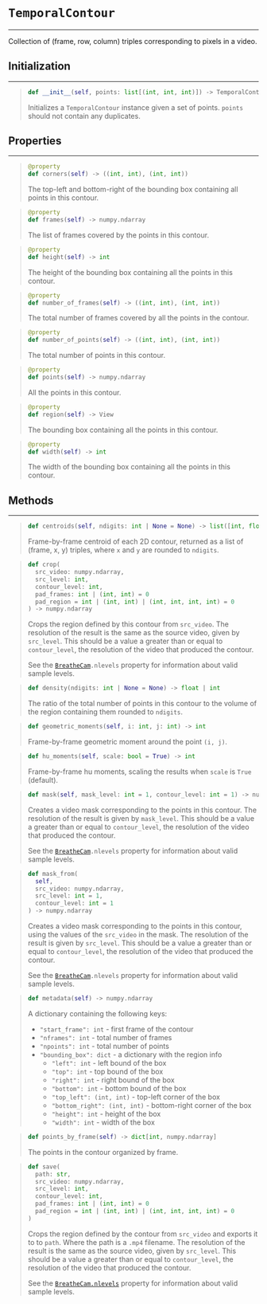 # `TemporalContour`

---

Collection of (frame, row, column) triples corresponding to pixels in a video.

## Initialization

---

> ```py
> def __init__(self, points: list[(int, int, int)]) -> TemporalContour
> ```
> 
> Initializes a `TemporalContour` instance given a set of points.
> `points` should not contain any duplicates.

## Properties

---

> ```py
> @property
> def corners(self) -> ((int, int), (int, int))
> ```
> 
> The top-left and bottom-right of the bounding box containing all points in this contour.


> ```py
> @property
> def frames(self) -> numpy.ndarray
> ```
> 
> The list of frames covered by the points in this contour.


> ```py
> @property
> def height(self) -> int
> ```
> 
> The height of the bounding box containing all the points in this contour.


> ```py
> @property
> def number_of_frames(self) -> ((int, int), (int, int))
> ```
> 
> The total number of frames covered by all the points in the contour.


> ```py
> @property
> def number_of_points(self) -> ((int, int), (int, int))
> ```
> 
> The total number of points in this contour.


> ```py
> @property
> def points(self) -> numpy.ndarray
> ```
> 
> All the points in this contour.


> ```py
> @property
> def region(self) -> View
> ```
> 
> The bounding box containing all the points in this contour.


> ```py
> @property
> def width(self) -> int
> ```
> 
> The width of the bounding box containing all the points in this contour.

## Methods

---

> ```py
> def centroids(self, ndigits: int | None = None) -> list([int, float, float])
> ```
> 
> Frame-by-frame centroid of each 2D contour, returned as a list of (frame, x, y) triples, where `x` and `y` 
> are rounded to `ndigits`.


> ```py
> def crop(
>   src_video: numpy.ndarray,
>   src_level: int,
>   contour_level: int,
>   pad_frames: int | (int, int) = 0
>   pad_region = int | (int, int) | (int, int, int, int) = 0
> ) -> numpy.ndarray
> ```
> 
> Crops the region defined by this contour from `src_video`. The  resolution of the result is the same as the 
> source video, given by `src_level`. This should be a value a greater than or equal to `contour_level`, the 
> resolution of the video that produced the contour.
> 
> See the [`BreatheCam`](/reference/breathecam.md#properties)`.nlevels` property for information about valid 
> sample levels.


> ```py
> def density(ndigits: int | None = None) -> float | int
> ```
> 
> The ratio of the total number of points in this contour to the volume
> of the region containing them rounded to `ndigits`.


> ```py
> def geometric_moments(self, i: int, j: int) -> int
> ```
> 
> Frame-by-frame geometric moment around the point `(i, j)`.


> ```py
> def hu_moments(self, scale: bool = True) -> int
> ```
> 
> Frame-by-frame hu moments, scaling the results when `scale` is `True` (default).


> ```py
> def mask(self, mask_level: int = 1, contour_level: int = 1) -> numpy.ndarray
> ```
> 
> Creates a video mask corresponding to the points in this contour. The 
> resolution of the result is given by `mask_level`. This should be a value a greater than 
> or equal to `contour_level`, the resolution of the video that produced the contour.
> 
> See the [`BreatheCam`](/reference/breathecam.md#properties)`.nlevels` property for information about valid 
> sample levels.


> ```py
> def mask_from(
>   self, 
>   src_video: numpy.ndarray, 
>   src_level: int = 1, 
>   contour_level: int = 1
> ) -> numpy.ndarray
> ```
> 
> Creates a video mask corresponding to the points in this contour, using the
> values of the `src_video` in the mask. The resolution of the result is given by `src_level`. 
> This should be a value a greater than or equal to `contour_level`, the resolution of the 
> video that produced the contour.
> 
> See the [`BreatheCam`](/reference/breathecam.md#properties)`.nlevels` property for information about valid 
> sample levels.


> ```py
> def metadata(self) -> numpy.ndarray
> ```
> 
> A dictionary containing the following keys:
> 
> * `"start_frame": int` - first frame of the contour
> * `"nframes": int` - total number of frames
> * `"npoints": int` - total number of points
> * `"bounding_box": dict` - a dictionary with the region info
>   * `"left": int` - left bound of the box
>   * `"top": int` - top bound of the box
>   * `"right": int` - right bound of the box
>   * `"bottom": int` - bottom bound of the box
>   * `"top_left": (int, int)` - top-left corner of the box
>   * `"bottom_right": (int, int)` - bottom-right corner of the box
>   * `"height": int` - height of the box
>   * `"width": int` - width of the box


> ```py
> def points_by_frame(self) -> dict[int, numpy.ndarray]
> ```
> 
> The points in the contour organized by frame.


> ```py
> def save(
>   path: str,
>   src_video: numpy.ndarray,
>   src_level: int,
>   contour_level: int,
>   pad_frames: int | (int, int) = 0
>   pad_region = int | (int, int) | (int, int, int, int) = 0
> )
> ```
> 
> Crops the region defined by the contour from `src_video` and exports it to
> to `path`. Where the path is a `.mp4` filename. The resolution of the result is the same 
> as the source video, given by `src_level`. This should be a value a greater than or equal 
> to `contour_level`, the resolution of the video that produced the contour.
> 
> See the [`BreatheCam.nlevels`](/reference/breathecam.md) property for information about 
> valid sample levels.